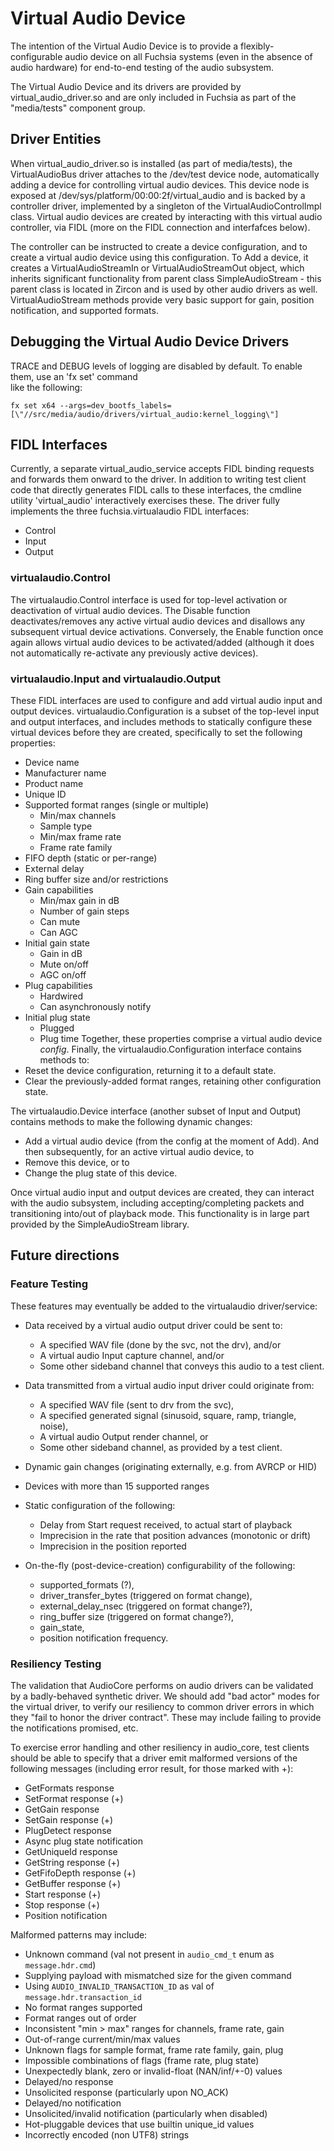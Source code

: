 # Virtual Audio Device

The intention of the Virtual Audio Device is to provide a flexibly-configurable audio device on all
Fuchsia systems (even in the absence of audio hardware) for end-to-end testing of the audio
subsystem.

The Virtual Audio Device and its drivers are provided by virtual_audio_driver.so and are only
included in Fuchsia as part of the "media/tests" component group.

## Driver Entities

When virtual_audio_driver.so is installed (as part of media/tests), the VirtualAudioBus driver
attaches to the /dev/test device node, automatically adding a device for controlling virtual audio
devices. This device node is exposed at /dev/sys/platform/00:00:2f/virtual_audio and is backed by a
controller driver, implemented by a singleton of the VirtualAudioControlImpl class. Virtual audio
devices are created by interacting with this virtual audio controller, via FIDL (more on the FIDL
connection and interfafces below).

The controller can be instructed to create a device configuration, and to create a virtual audio
device using this configuration. To Add a device, it creates a VirtualAudioStreamIn or
VirtualAudioStreamOut object, which inherits significant functionality from parent class
SimpleAudioStream - this parent class is located in Zircon and is used by other audio drivers as
well. VirtualAudioStream methods provide very basic support for gain, position notification, and
supported formats.

## Debugging the Virtual Audio Device Drivers

TRACE and DEBUG levels of logging are disabled by default. To enable them, use an 'fx set' command\
like the following:

    fx set x64 --args=dev_bootfs_labels=[\"//src/media/audio/drivers/virtual_audio:kernel_logging\"]

## FIDL Interfaces

Currently, a separate virtual_audio_service accepts FIDL binding requests and forwards them onward
to the driver. In addition to writing test client code that directly generates FIDL calls to these
interfaces, the cmdline utility 'virtual_audio' interactively exercises these. The driver fully
implements the three fuchsia.virtualaudio FIDL interfaces:
* Control
* Input
* Output

### virtualaudio.Control

The virtualaudio.Control interface is used for top-level activation or deactivation of virtual audio
devices. The Disable function deactivates/removes any active virtual audio devices and disallows any
subsequent virtual device activations. Conversely, the Enable function once again allows virtual
audio devices to be activated/added (although it does not automatically re-activate any previously
active devices).

### virtualaudio.Input and virtualaudio.Output

These FIDL interfaces are used to configure and add virtual audio input and output devices.
virtualaudio.Configuration is a subset of the top-level input and output interfaces, and includes
methods to statically configure these virtual devices before they are created, specifically to set
the following properties:
* Device name
* Manufacturer name
* Product name
* Unique ID
* Supported format ranges (single or multiple)
  - Min/max channels
  - Sample type
  - Min/max frame rate
  - Frame rate family
* FIFO depth (static or per-range)
* External delay
* Ring buffer size and/or restrictions
* Gain capabilities
  - Min/max gain in dB
  - Number of gain steps
  - Can mute
  - Can AGC
* Initial gain state
  - Gain in dB
  - Mute on/off
  - AGC on/off
* Plug capabilities
  - Hardwired
  - Can asynchronously notify
* Initial plug state
  - Plugged
  - Plug time
Together, these properties comprise a virtual audio device _config_. Finally, the
virtualaudio.Configuration interface contains methods to:
* Reset the device configuration, returning it to a default state.
* Clear the previously-added format ranges, retaining other configuration state.

The virtualaudio.Device interface (another subset of Input and Output) contains methods to make the
following dynamic changes:
* Add a virtual audio device (from the config at the moment of Add).
And then subsequently, for an active virtual audio device, to
* Remove this device, or to
* Change the plug state of this device.

Once virtual audio input and output devices are created, they can interact with the audio subsystem,
including accepting/completing packets and transitioning into/out of playback mode. This
functionality is in large part provided by the SimpleAudioStream library.

## Future directions

### Feature Testing

These features may eventually be added to the virtualaudio driver/service:
* Data received by a virtual audio output driver could be sent to:
  - A specified WAV file (done by the svc, not the drv), and/or
  - A virtual audio Input capture channel, and/or
  - Some other sideband channel that conveys this audio to a test client.
* Data transmitted from a virtual audio input driver could originate from:
  - A specified WAV file (sent to drv from the svc),
  - A specified generated signal (sinusoid, square, ramp, triangle, noise),
  - A virtual audio Output render channel, or
  - Some other sideband channel, as provided by a test client.
* Dynamic gain changes (originating externally, e.g. from AVRCP or HID)
* Devices with more than 15 supported ranges

* Static configuration of the following:
  - Delay from Start request received, to actual start of playback
  - Imprecision in the rate that position advances (monotonic or drift)
  - Imprecision in the position reported

* On-the-fly (post-device-creation) configurability of the following:
  - supported_formats (?),
  - driver_transfer_bytes (triggered on format change),
  - external_delay_nsec (triggered on format change?),
  - ring_buffer size (triggered on format change?),
  - gain_state,
  - position notification frequency.

### Resiliency Testing

The validation that AudioCore performs on audio drivers can be validated by a badly-behaved
synthetic driver. We should add "bad actor" modes for the virtual driver, to verify our resiliency
to common driver errors in which they "fail to honor the driver contract". These may include failing
to provide the notifications promised, etc.

To exercise error handling and other resiliency in audio_core, test clients should be able to
specify that a driver emit malformed versions of the following messages (including error result, for
those marked with +):
* GetFormats response
* SetFormat response (+)
* GetGain response
* SetGain response (+)
* PlugDetect response
* Async plug state notification
* GetUniqueId response
* GetString response (+)
* GetFifoDepth response (+)
* GetBuffer response (+)
* Start response (+)
* Stop response (+)
* Position notification

Malformed patterns may include:
* Unknown command (val not present in `audio_cmd_t` enum as `message.hdr.cmd`)
* Supplying payload with mismatched size for the given command
* Using `AUDIO_INVALID_TRANSACTION_ID` as val of `message.hdr.transaction_id`
* No format ranges supported
* Format ranges out of order
* Inconsistent "min > max" ranges for channels, frame rate, gain
* Out-of-range current/min/max values
* Unknown flags for sample format, frame rate family, gain, plug
* Impossible combinations of flags (frame rate, plug state)
* Unexpectedly blank, zero or invalid-float (NAN/inf/+-0) values
* Delayed/no response
* Unsolicited response (particularly upon NO_ACK)
* Delayed/no notification
* Unsolicited/invalid notification (particularly when disabled)
* Hot-pluggable devices that use builtin unique_id values
* Incorrectly encoded (non UTF8) strings
